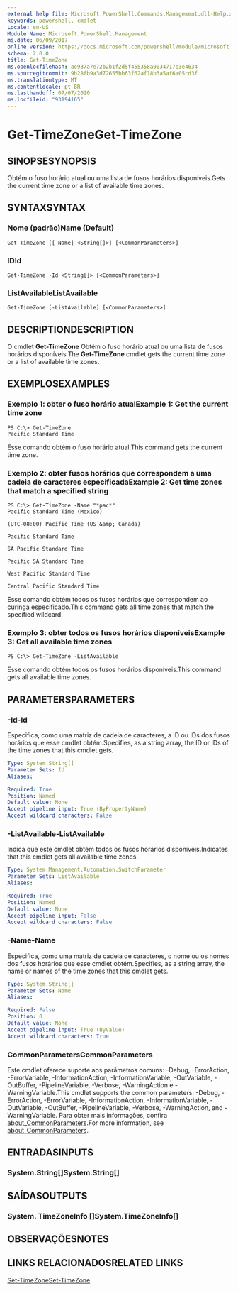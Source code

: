 ```yaml
---
external help file: Microsoft.PowerShell.Commands.Management.dll-Help.xml
keywords: powershell, cmdlet
Locale: en-US
Module Name: Microsoft.PowerShell.Management
ms.date: 06/09/2017
online version: https://docs.microsoft.com/powershell/module/microsoft.powershell.management/get-timezone?view=powershell-5.1&WT.mc_id=ps-gethelp
schema: 2.0.0
title: Get-TimeZone
ms.openlocfilehash: ae937a7e72b2b1f2d5f455358a0034717e3e4634
ms.sourcegitcommit: 9b28fb9a3d72655bb63f62af18b3a5af6a05cd3f
ms.translationtype: MT
ms.contentlocale: pt-BR
ms.lasthandoff: 07/07/2020
ms.locfileid: "93194165"
---
```

# <span data-ttu-id="0fd08-103">Get-TimeZone</span><span class="sxs-lookup"><span data-stu-id="0fd08-103">Get-TimeZone</span></span>

## <span data-ttu-id="0fd08-104">SINOPSE</span><span class="sxs-lookup"><span data-stu-id="0fd08-104">SYNOPSIS</span></span>
<span data-ttu-id="0fd08-105">Obtém o fuso horário atual ou uma lista de fusos horários disponíveis.</span><span class="sxs-lookup"><span data-stu-id="0fd08-105">Gets the current time zone or a list of available time zones.</span></span>

## <span data-ttu-id="0fd08-106">SYNTAX</span><span class="sxs-lookup"><span data-stu-id="0fd08-106">SYNTAX</span></span>

### <span data-ttu-id="0fd08-107">Nome (padrão)</span><span class="sxs-lookup"><span data-stu-id="0fd08-107">Name (Default)</span></span>

```
Get-TimeZone [[-Name] <String[]>] [<CommonParameters>]
```

### <span data-ttu-id="0fd08-108">ID</span><span class="sxs-lookup"><span data-stu-id="0fd08-108">Id</span></span>

```
Get-TimeZone -Id <String[]> [<CommonParameters>]
```

### <span data-ttu-id="0fd08-109">ListAvailable</span><span class="sxs-lookup"><span data-stu-id="0fd08-109">ListAvailable</span></span>

```
Get-TimeZone [-ListAvailable] [<CommonParameters>]
```

## <span data-ttu-id="0fd08-110">DESCRIPTION</span><span class="sxs-lookup"><span data-stu-id="0fd08-110">DESCRIPTION</span></span>

<span data-ttu-id="0fd08-111">O cmdlet **Get-TimeZone** Obtém o fuso horário atual ou uma lista de fusos horários disponíveis.</span><span class="sxs-lookup"><span data-stu-id="0fd08-111">The **Get-TimeZone** cmdlet gets the current time zone or a list of available time zones.</span></span>

## <span data-ttu-id="0fd08-112">EXEMPLOS</span><span class="sxs-lookup"><span data-stu-id="0fd08-112">EXAMPLES</span></span>

### <span data-ttu-id="0fd08-113">Exemplo 1: obter o fuso horário atual</span><span class="sxs-lookup"><span data-stu-id="0fd08-113">Example 1: Get the current time zone</span></span>

```
PS C:\> Get-TimeZone
Pacific Standard Time
```

<span data-ttu-id="0fd08-114">Esse comando obtém o fuso horário atual.</span><span class="sxs-lookup"><span data-stu-id="0fd08-114">This command gets the current time zone.</span></span>

### <span data-ttu-id="0fd08-115">Exemplo 2: obter fusos horários que correspondem a uma cadeia de caracteres especificada</span><span class="sxs-lookup"><span data-stu-id="0fd08-115">Example 2: Get time zones that match a specified string</span></span>

```
PS C:\> Get-TimeZone -Name "*pac*"
Pacific Standard Time (Mexico)

(UTC-08:00) Pacific Time (US &amp; Canada)

Pacific Standard Time

SA Pacific Standard Time

Pacific SA Standard Time

West Pacific Standard Time

Central Pacific Standard Time
```

<span data-ttu-id="0fd08-116">Esse comando obtém todos os fusos horários que correspondem ao curinga especificado.</span><span class="sxs-lookup"><span data-stu-id="0fd08-116">This command gets all time zones that match the specified wildcard.</span></span>

### <span data-ttu-id="0fd08-117">Exemplo 3: obter todos os fusos horários disponíveis</span><span class="sxs-lookup"><span data-stu-id="0fd08-117">Example 3: Get all available time zones</span></span>

```
PS C:\> Get-TimeZone -ListAvailable
```

<span data-ttu-id="0fd08-118">Esse comando obtém todos os fusos horários disponíveis.</span><span class="sxs-lookup"><span data-stu-id="0fd08-118">This command gets all available time zones.</span></span>

## <span data-ttu-id="0fd08-119">PARAMETERS</span><span class="sxs-lookup"><span data-stu-id="0fd08-119">PARAMETERS</span></span>

### <span data-ttu-id="0fd08-120">-Id</span><span class="sxs-lookup"><span data-stu-id="0fd08-120">-Id</span></span>

<span data-ttu-id="0fd08-121">Especifica, como uma matriz de cadeia de caracteres, a ID ou IDs dos fusos horários que esse cmdlet obtém.</span><span class="sxs-lookup"><span data-stu-id="0fd08-121">Specifies, as a string array, the ID or IDs of the time zones that this cmdlet gets.</span></span>

```yaml
Type: System.String[]
Parameter Sets: Id
Aliases:

Required: True
Position: Named
Default value: None
Accept pipeline input: True (ByPropertyName)
Accept wildcard characters: False
```

### <span data-ttu-id="0fd08-122">-ListAvailable</span><span class="sxs-lookup"><span data-stu-id="0fd08-122">-ListAvailable</span></span>

<span data-ttu-id="0fd08-123">Indica que este cmdlet obtém todos os fusos horários disponíveis.</span><span class="sxs-lookup"><span data-stu-id="0fd08-123">Indicates that this cmdlet gets all available time zones.</span></span>

```yaml
Type: System.Management.Automation.SwitchParameter
Parameter Sets: ListAvailable
Aliases:

Required: True
Position: Named
Default value: None
Accept pipeline input: False
Accept wildcard characters: False
```

### <span data-ttu-id="0fd08-124">-Name</span><span class="sxs-lookup"><span data-stu-id="0fd08-124">-Name</span></span>

<span data-ttu-id="0fd08-125">Especifica, como uma matriz de cadeia de caracteres, o nome ou os nomes dos fusos horários que esse cmdlet obtém.</span><span class="sxs-lookup"><span data-stu-id="0fd08-125">Specifies, as a string array, the name or names of the time zones that this cmdlet gets.</span></span>

```yaml
Type: System.String[]
Parameter Sets: Name
Aliases:

Required: False
Position: 0
Default value: None
Accept pipeline input: True (ByValue)
Accept wildcard characters: True
```

### <span data-ttu-id="0fd08-126">CommonParameters</span><span class="sxs-lookup"><span data-stu-id="0fd08-126">CommonParameters</span></span>

<span data-ttu-id="0fd08-127">Este cmdlet oferece suporte aos parâmetros comuns: -Debug, -ErrorAction, -ErrorVariable, -InformationAction, -InformationVariable, -OutVariable, -OutBuffer, -PipelineVariable, -Verbose, -WarningAction e -WarningVariable.</span><span class="sxs-lookup"><span data-stu-id="0fd08-127">This cmdlet supports the common parameters: -Debug, -ErrorAction, -ErrorVariable, -InformationAction, -InformationVariable, -OutVariable, -OutBuffer, -PipelineVariable, -Verbose, -WarningAction, and -WarningVariable.</span></span> <span data-ttu-id="0fd08-128">Para obter mais informações, confira [about_CommonParameters](https://go.microsoft.com/fwlink/?LinkID=113216).</span><span class="sxs-lookup"><span data-stu-id="0fd08-128">For more information, see [about_CommonParameters](https://go.microsoft.com/fwlink/?LinkID=113216).</span></span>

## <span data-ttu-id="0fd08-129">ENTRADAS</span><span class="sxs-lookup"><span data-stu-id="0fd08-129">INPUTS</span></span>

### <span data-ttu-id="0fd08-130">System.String[]</span><span class="sxs-lookup"><span data-stu-id="0fd08-130">System.String[]</span></span>

## <span data-ttu-id="0fd08-131">SAÍDAS</span><span class="sxs-lookup"><span data-stu-id="0fd08-131">OUTPUTS</span></span>

### <span data-ttu-id="0fd08-132">System. TimeZoneInfo []</span><span class="sxs-lookup"><span data-stu-id="0fd08-132">System.TimeZoneInfo[]</span></span>

## <span data-ttu-id="0fd08-133">OBSERVAÇÕES</span><span class="sxs-lookup"><span data-stu-id="0fd08-133">NOTES</span></span>

## <span data-ttu-id="0fd08-134">LINKS RELACIONADOS</span><span class="sxs-lookup"><span data-stu-id="0fd08-134">RELATED LINKS</span></span>

[<span data-ttu-id="0fd08-135">Set-TimeZone</span><span class="sxs-lookup"><span data-stu-id="0fd08-135">Set-TimeZone</span></span>](Set-TimeZone.md)
